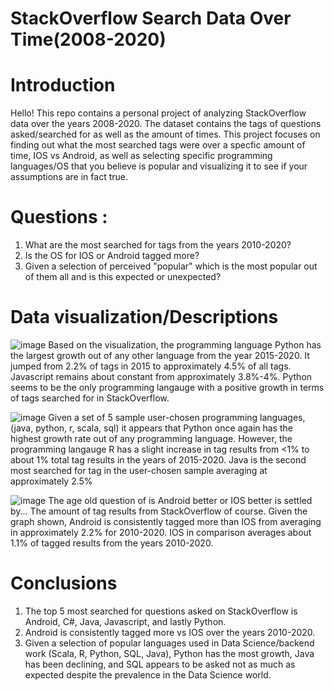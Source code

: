 # StackOverflow Search Data Over Time(2008-2020)

# Introduction

Hello! This repo contains a personal project of analyzing StackOverflow data over the years 2008-2020. The dataset contains the tags of questions asked/searched for as well as the amount of times. This project focuses on finding out what the most searched tags were over a specfic amount of time, IOS vs Android, as well as selecting specific programming languages/OS that you believe is popular and visualizing it to see if your assumptions are in fact true. 

# Questions :
1. What are the most searched for tags from the years 2010-2020?
2. Is the OS for IOS or Android tagged more?
3. Given a selection of perceived "popular" which is the most popular out of them all and is this expected or unexpected? 

# Data visualization/Descriptions 

![image](https://user-images.githubusercontent.com/115594312/199149970-0aa34d23-eeab-4690-8dd6-5bc98a0bc578.png)
Based on the visualization, the programming language Python has the largest growth out of any other language from the year 2015-2020. It jumped from 2.2% of tags in 2015 to approximately 4.5% of all tags. Javascript remains about constant from approximately 3.8%-4%. Python seems to be the only programming langauge with a positive growth in terms of tags searched for in StackOverflow. 

![image](https://user-images.githubusercontent.com/115594312/199150751-358f53d9-63ed-42aa-9c22-e9e010496eea.png)
Given a set of 5 sample user-chosen programming languages, (java, python, r, scala, sql) it appears that Python once again has the highest growth rate out of any programming language. However, the programming langauge R has a slight increase in tag results from <1% to about 1% total tag results in the years of 2015-2020. Java is the second most searched for tag in the user-chosen sample averaging at approximately 2.5%


![image](https://user-images.githubusercontent.com/115594312/199151352-97f3eb25-a84e-4689-85bd-7206bb36684a.png)
The age old question of is Android better or IOS better is settled by... The amount of tag results from StackOverflow of course. Given the graph shown, Android is consistently tagged more than IOS from averaging in approximately 2.2% for 2010-2020. IOS in comparison averages about 1.1% of tagged results from the years 2010-2020. 

# Conclusions 
1. The top 5 most searched for questions asked on StackOverflow is Android, C#, Java, Javascript, and lastly Python. 
2. Android is consistently tagged more vs IOS over the years 2010-2020. 
3. Given a selection of popular languages used in Data Science/backend work (Scala, R, Python, SQL, Java), Python has the most growth, Java has been declining, and SQL appears to be asked not as much as expected despite the prevalence in the Data Science world. 
